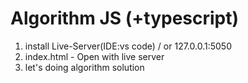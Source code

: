 # Algorithm JS (+typescript)
1. install Live-Server(IDE:vs code) / or 127.0.0.1:5050
2. index.html - Open with live server 
3. let's doing algorithm solution
